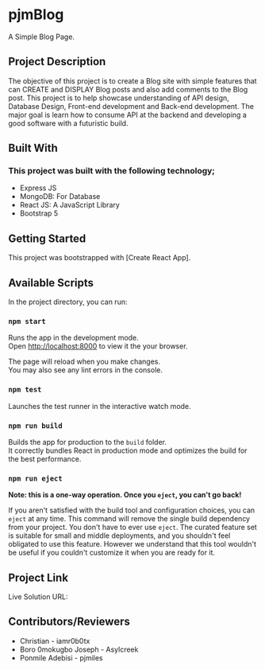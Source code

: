 # pjmBlog

A Simple Blog Page.

## Project Description
The objective of this project is to create a Blog site with simple features that can CREATE and DISPLAY Blog posts and also add comments to the Blog post. This project is to help showcase understanding of API design, Database Design, Front-end development and Back-end development. The major goal is learn how to consume API at the backend and developing a good software with a futuristic build.

## Built With
### This project was built with the following technology;

 * Express JS
 * MongoDB: For Database 
 * React JS: A JavaScript Library
 * Bootstrap 5


## Getting Started

This project was bootstrapped with [Create React App].

## Available Scripts

In the project directory, you can run:

### `npm start`

Runs the app in the development mode.\
Open [http://localhost:8000](http://localhost:8000) to view it the your browser.

The page will reload when you make changes.\
You may also see any lint errors in the console.

### `npm test`

Launches the test runner in the interactive watch mode.

### `npm run build`

Builds the app for production to the `build` folder.\
It correctly bundles React in production mode and optimizes the build for the best performance.

### `npm run eject`

**Note: this is a one-way operation. Once you `eject`, you can't go back!**

If you aren't satisfied with the build tool and configuration choices, you can `eject` at any time. This command will remove the single build dependency from your project.
You don't have to ever use `eject`. The curated feature set is suitable for small and middle deployments, and you shouldn't feel obligated to use this feature. However we understand that this tool wouldn't be useful if you couldn't customize it when you are ready for it.

## Project Link
Live Solution URL: 


## Contributors/Reviewers
 * Christian - iamr0b0tx
 * Boro 0mokugbo Joseph - Asylcreek
 * Ponmile Adebisi - pjmiles
